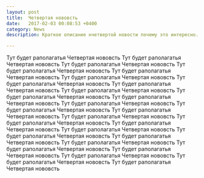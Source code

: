 ```yaml
---
layout: post
title:  Четвертая нововсть
date:   2017-02-03 00:08:53 +0400
category: News
description: Краткое описание нчетвертой новости почему это интересно. Буквально пару слов

---
```

Тут будет раполагатья Четвертая нововсть Тут будет раполагатья Четвертая нововсть Тут будет раполагатья Четвертая нововсть Тут будет раполагатья Четвертая нововсть Тут будет раполагатья Четвертая нововсть Тут будет раполагатья Четвертая нововсть Тут будет раполагатья Четвертая нововсть Тут будет раполагатья Четвертая нововсть Тут будет раполагатья Четвертая нововсть Тут будет раполагатья Четвертая нововсть Тут будет раполагатья Четвертая нововсть Тут будет раполагатья Четвертая нововсть Тут будет раполагатья Четвертая нововсть Тут будет раполагатья Четвертая нововсть Тут будет раполагатья Четвертая нововсть Тут будет раполагатья Четвертая нововсть Тут будет раполагатья Четвертая нововсть Тут будет раполагатья Четвертая нововсть Тут будет раполагатья Четвертая нововсть Тут будет раполагатья Четвертая нововсть Тут будет раполагатья Четвертая нововсть Тут будет раполагатья Четвертая нововсть Тут будет раполагатья Четвертая нововсть Тут будет раполагатья Четвертая нововсть Тут будет раполагатья Четвертая нововсть Тут будет раполагатья Четвертая нововсть 